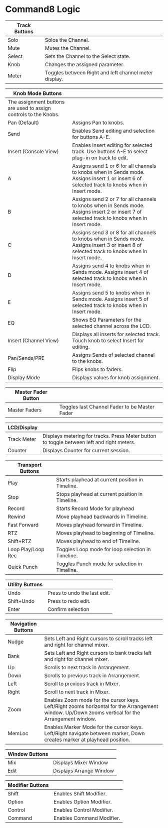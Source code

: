 # Command8 Logic

| Track Buttons |  |
|---|---|
| Solo | Solos the Channel. |
| Mute | Mutes the Channel. |
| Select | Sets the Channel to the Select state. |
| Knob | Changes the assigned parameter. |
| Meter | Toggles between Right and left channel meter display. |

| Knob Mode Buttons |  |
|---|---|
| The assignment buttons are used to assign controls to the Knobs. |  |
| Pan (Default) | Assigns Pan to knobs. |
| Send | Enables Send editing and selection for buttons A-E. |
| Insert (Console View) | Enables Insert editing for selected track. Use buttons A-E to select plug-in on track to edit. |
| A | Assigns send 1 or 6 for all channels to knobs when in Sends mode. Assigns insert 1 or insert 6 of selected track to knobs when in Insert mode. |
| B | Assigns send 2 or 7 for all channels to knobs when in Sends mode. Assigns insert 2 or insert 7 of selected track to knobs when in Insert mode. |
| C | Assigns send 3 or 8 for all channels to knobs when in Sends mode. Assigns insert 3 or insert 8 of selected track to knobs when in Insert mode. |
| D | Assigns send 4 to knobs when in Sends mode. Assigns insert 4 of selected track to knobs when in Insert mode. |
| E | Assigns send 5 to knobs when in Sends mode. Assigns insert 5 of selected track to knobs when in Insert mode. |
| EQ | Shows EQ Parameters for the selected channel across the LCD. |
| Insert (Channel View) | Displays all inserts for selected track. Touch knob to select Insert for editing. |
| Pan/Sends/PRE | Assigns Sends of selected channel to the knobs. |
| Flip | Flips knobs to faders. |
| Display Mode | Displays values for knob assignment. |

| Master Fader Button |  |
|---|---|
| Master Faders | Toggles last Channel Fader to be Master Fader |

| LCD/Display |  |
|---|---|
| Track Meter | Displays metering for tracks. Press Meter button to toggle between left and right meters. |
| Counter | Displays Counter for current session. |

| Transport Buttons |  |
|---|---|
| Play | Starts playhead at current position in Timeline. |
| Stop | Stops playhead at current position in Timeline. |
| Record | Starts Record Mode for playhead |
| Rewind | Move playhead backwards in Timeline. |
| Fast Forward | Moves playhead forward in Timeline. |
| RTZ | Moves playhead to beginning of Timeline. |
| Shift+RTZ | Moves playhead to end of Timeline. |
| Loop Play/Loop Rec | Toggles Loop mode for loop selection in Timeline. |
| Quick Punch | Toggles Punch mode for selection in Timeline. |

| Utility Buttons |  |
|---|---|
| Undo | Press to undo the last edit. |
| Shift+Undo | Press to redo edit. |
| Enter | Confirm selection |

| Navigation Buttons |  |
|---|---|
| Nudge | Sets Left and Right cursors to scroll tracks left and right for channel mixer. |
| Bank | Sets Left and Right cursors to bank tracks left and right for channel mixer. |
| Up | Scrolls to next track in Arrangement. |
| Down | Scrolls to previous track in Arrangement. |
| Left | Scroll to previous track in MIxer. |
| Right | Scroll to next track in Mixer. |
| Zoom | Enables Zoom mode for the cursor keys. Left/Right zooms horizontal for the Arrangement window. Up/Down zooms vertical for the Arrangement window. |
| MemLoc | Enables Marker Mode for the cursor keys. Left/Right navigate between marker, Down creates marker at playhead position. |

| Window Buttons |  |
|---|---|
| Mix | Displays Mixer Window |
| Edit | Displays Arrange Window |

| Modifier Buttons |  |
|---|---|
| Shift | Enables Shift Modifier. |
| Option | Enables Option Modifier. |
| Control | Enables Control Modifier. |
| Command | Enables Command Modifier. |
